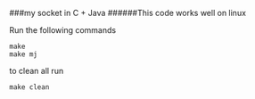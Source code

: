 ###my socket in C + Java
######This code works well on linux

Run the following commands
```
make
make mj
```
to clean all run 
```
make clean
```
